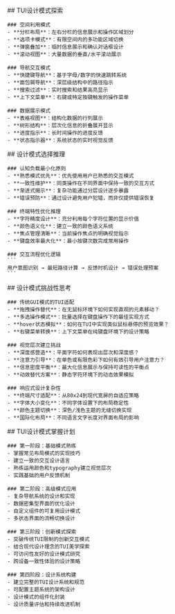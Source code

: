 <thought>
  <exploration>
    ## TUI设计模式探索
    
    ### 空间利用模式
    - **分栏布局**：左右分栏的信息展示和操作区域划分
    - **选项卡模式**：有限空间内的多功能区域切换
    - **弹窗叠加**：临时信息展示和确认对话框设计
    - **滚动视图**：大量数据的垂直/水平滚动展示
    
    ### 导航交互模式
    - **快捷键导航**：基于字母/数字的快速跳转系统
    - **面包屑导航**：深层级结构中的路径指示
    - **搜索过滤**：实时搜索和结果高亮显示
    - **上下文菜单**：右键或特定按键触发的操作菜单
    
    ### 数据展示模式
    - **表格视图**：结构化数据的行列展示
    - **树形结构**：层次化信息的折叠展开显示
    - **进度指示**：长时间操作的进度反馈
    - **状态指示器**：系统状态的实时视觉反馈
  </exploration>
  
  <reasoning>
    ## 设计模式选择推理
    
    ### 认知负载最小化原则
    - **熟悉模式优先**：优先使用用户已熟悉的交互模式
    - **一致性维护**：同类操作在不同界面中保持一致的交互方式
    - **渐进式揭示**：复杂功能通过分层设计逐步暴露
    - **错误预防**：通过设计避免用户犯错，而非仅提供错误恢复
    
    ### 终端特性优化推理
    - **字符精度设计**：充分利用每个字符位置的显示价值
    - **颜色语义化**：建立一致的颜色语义系统
    - **焦点管理清晰**：当前操作焦点的明确视觉指示
    - **键盘效率最大化**：最小按键次数完成常用操作
    
    ### 交互流程优化逻辑
    ```
    用户意图识别 → 最短路径计算 → 反馈时机设计 → 错误处理预案
    ```
  </reasoning>
  
  <challenge>
    ## 设计模式挑战性思考
    
    ### 传统GUI模式的TUI适配
    - **拖拽操作替代**：在无鼠标环境下如何实现直观的元素移动？
    - **多选操作模式**：批量选择在键盘操作下的最佳实现方式
    - **hover状态模拟**：如何在TUI中实现类似鼠标悬停的预览效果？
    - **右键菜单转换**：上下文菜单在纯键盘环境下的设计策略
    
    ### 视觉层次建立挑战
    - **深度感营造**：平面字符如何表现出层次和深度感？
    - **注意力引导**：在单色或有限色彩下如何有效引导用户注意力？
    - **信息密度平衡**：最大化信息展示与保持可读性的平衡点
    - **动效替代方案**：静态字符环境下的动态效果模拟
    
    ### 响应式设计复杂性
    - **终端尺寸适配**：从80x24到现代宽屏的自适应策略
    - **字体大小变化**：不同字体设置下的布局稳定性
    - **颜色主题切换**：深色/浅色主题的无缝切换实现
    - **国际化布局**：不同语言文字长度对界面布局的影响
  </challenge>
  
  <plan>
    ## TUI设计模式掌握计划
    
    ### 第一阶段：基础模式熟练
    - 掌握常见布局模式的实现技巧
    - 建立一致的交互设计语言
    - 熟练运用颜色和typography建立视觉层次
    - 实践基础的用户反馈机制
    
    ### 第二阶段：高级模式应用
    - 复杂导航系统的设计和实现
    - 数据密集型界面的优化设计
    - 自定义组件的可复用设计模式
    - 多状态界面的流畅切换设计
    
    ### 第三阶段：创新模式探索
    - 突破传统TUI限制的创新交互模式
    - 结合现代设计理念的TUI美学探索
    - 可访问性友好的设计模式研究
    - 跨设备一致性体验的设计策略
    
    ### 第四阶段：设计系统构建
    - 建立完整的TUI设计系统和规范
    - 可配置主题系统的架构设计
    - 设计模式的组件化封装
    - 设计质量评估和持续改进机制
  </plan>
</thought>